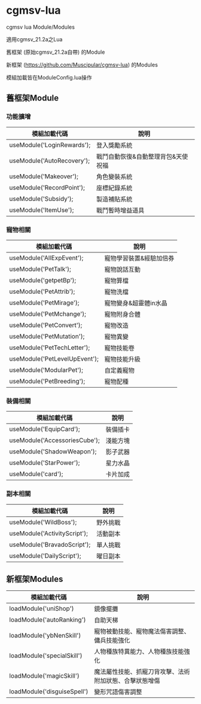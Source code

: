# cgmsv-lua
cgmsv lua Module/Modules

適用cgmsv_21.2a之Lua

舊框架 (原始cgmsv_21.2a自帶) 的Module

新框架 (https://github.com/Muscipular/cgmsv-lua) 的Modules

模組加載皆在ModuleConfig.lua操作

## 舊框架Module
### 功能擴增
模組加載代碼 | 說明 
--- | --- 
useModule('LoginRewards');|登入獎勵系統
useModule('AutoRecovery');|戰鬥自動恢復&自動整理背包&天使祝福
useModule('Makeover');|角色變裝系統
useModule('RecordPoint');|座標紀錄系統
useModule('Subsidy');|製造補貼系統
useModule('ItemUse');|戰鬥暫時增益道具


### 寵物相關
模組加載代碼 | 說明 
--- | --- 
useModule('AllExpEvent');|寵物學習裝置&經驗加倍券
useModule('PetTalk');|寵物說話互動
useModule('getpetBp');|寵物算檔
useModule('PetAttrib');|寵物洗檔
useModule('PetMirage');|寵物變身&超靈體in水晶
useModule('PetMchange');|寵物附身合體
useModule('PetConvert');|寵物改造
useModule('PetMutation');|寵物異變
useModule('PetTechLetter');|寵物技能卷
useModule('PetLevelUpEvent');|寵物技能升級
useModule('ModularPet');|自定義寵物
useModule('PetBreeding');|寵物配種


### 裝備相關
模組加載代碼 | 說明 
--- | --- 
useModule('EquipCard');|裝備插卡
useModule('AccessoriesCube');|淺能方塊
useModule('ShadowWeapon');|影子武器
useModule('StarPower');|星力水晶
useModule('card');|卡片加成

### 副本相關
模組加載代碼 | 說明 
--- | --- 
useModule('WildBoss');|野外挑戰
useModule('ActivityScript');|活動副本
useModule('BravadoScript');|單人挑戰
useModule('DailyScript');|曜日副本


## 新框架Modules
模組加載代碼 | 說明 
--- | --- 
loadModule('uniShop')|鏡像擺攤
loadModule('autoRanking')|自助天梯
loadModule('ybNenSkill')|寵物被動技能、寵物魔法傷害調整、傭兵技能強化
loadModule('specialSkill')|人物種族特異能力、人物種族技能強化
loadModule('magicSkill')|魔法屬性技能、抓寵刀背攻擊、法術附加狀態、合擊狀態增傷
loadModule('disguiseSpell')|變形咒語傷害調整
